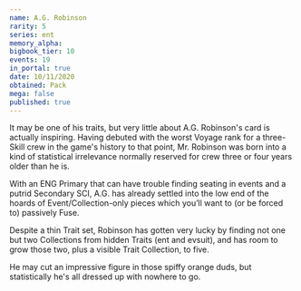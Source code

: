 ```yaml
---
name: A.G. Robinson
rarity: 5
series: ent
memory_alpha:
bigbook_tier: 10
events: 19
in_portal: true
date: 10/11/2020
obtained: Pack
mega: false
published: true
---
```


It may be one of his traits, but very little about A.G. Robinson's card is actually inspiring. Having debuted with the worst Voyage rank for a three-Skill crew in the game's history to that point, Mr. Robinson was born into a kind of statistical irrelevance normally reserved for crew three or four years older than he is.

With an ENG Primary that can have trouble finding seating in events and a putrid Secondary SCI, A.G. has already settled into the low end of the hoards of Event/Collection-only pieces which you’ll want to (or be forced to) passively Fuse. 

Despite a thin Trait set, Robinson has gotten very lucky by finding not one but two Collections from hidden Traits (ent and evsuit), and has room to grow those two, plus a visible Trait Collection, to five.

He may cut an impressive figure in those spiffy orange duds, but statistically he's all dressed up with nowhere to go.
